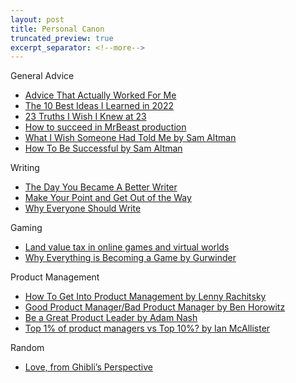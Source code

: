 ```yaml
---
layout: post
title: Personal Canon
truncated_preview: true
excerpt_separator: <!--more-->
---
```

<!--more-->
General Advice
* [Advice That Actually Worked For Me](https://nabeelqu.substack.com/p/advice)
* [The 10 Best Ideas I Learned in 2022](https://www.gurwinder.blog/p/the-10-best-ideas-i-learned-in-2022)
* [23 Truths I Wish I Knew at 23](https://www.gurwinder.blog/p/23-truths-i-wish-i-knew-at-23) 
* [How to succeed in MrBeast production](https://simonwillison.net/2024/Sep/15/how-to-succeed-in-mrbeast-production/)
* [What I Wish Someone Had Told Me by Sam Altman](https://blog.samaltman.com/what-i-wish-someone-had-told-me)
* [How To Be Successful by Sam Altman](https://blog.samaltman.com/how-to-be-successful)

Writing
* [The Day You Became A Better Writer](https://dilbertblog.typepad.com/the_dilbert_blog/2007/06/the_day_you_bec.html)
* [Make Your Point and Get Out of the Way](https://collabfund.com/blog/make-your-point-and-get-out-of-the-way/)
* [Why Everyone Should Write](https://collabfund.com/blog/why-everyone-should-write/)

Gaming
* [Land value tax in online games and virtual worlds](https://www.gamedeveloper.com/design/land-value-tax-in-online-games-and-virtual-worlds-a-how-to-guide)
* [Why Everything is Becoming a Game by Gurwinder](https://www.gurwinder.blog/p/why-everything-is-becoming-a-game)

Product Management
* [How To Get Into Product Management by Lenny Rachitsky](https://medium.com/hackernoon/how-to-get-into-product-management-78c58bd9c8cf)
* [Good Product Manager/Bad Product Manager by Ben Horowitz](https://a16z.com/good-product-manager-bad-product-manager/)
* [Be a Great Product Leader by Adam Nash](https://adamnash.blog/2011/12/16/be-a-great-product-leader/)
* [Top 1% of product managers vs Top 10%? by Ian McAllister](https://qr.ae/pABv35)

Random
* [Love, from Ghibli’s Perspective](https://medium.com/ellemeno/love-from-ghiblis-perspective-cf22bb0a9002)